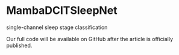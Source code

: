 # MambaDCITSleepNet
single-channel sleep stage classification

Our full code will be available on GitHub after the article is officially published.
